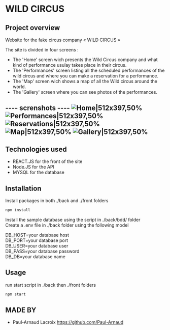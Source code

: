 # WILD CIRCUS

## Project overview
Website for the fake circus company « WILD CIRCUS »

The site is divided in four screens : 
 - The 'Home' screen wich presents the Wild Circus company and what kind of performance usulay takes place in their circus.
 - The 'Performances' screen listing all the scheduled performances of the wild circus and where you can make a reservation for a performance.
 - The 'Map' screen wich shows a map of all the Wild circus around the world.
 - The 'Gallery' screen where you can see photos of the performances.  

---- screnshots ----
![Home|512x397,50%](https://github.com/Paul-Arnaud/wild_circus_checkpoint_4/blob/dev/screenshots/home.png)
![Performances|512x397,50%](https://github.com/Paul-Arnaud/wild_circus_checkpoint_4/blob/dev/screenshots/performances.png)
![Reservations|512x397,50%](https://github.com/Paul-Arnaud/wild_circus_checkpoint_4/blob/dev/screenshots/resa.png)
![Map|512x397,50%](https://github.com/Paul-Arnaud/wild_circus_checkpoint_4/blob/dev/screenshots/map.png)
![Gallery|512x397,50%](https://github.com/Paul-Arnaud/wild_circus_checkpoint_4/blob/dev/screenshots/gallery.png)
----

## Technologies used 
- REACT.JS for the front of the site
- Node.JS for the API
- MYSQL for the database

## Installation
Install packages in both ./back and ./front folders
```bash
npm install 
```

Install the sample database using the script in ./back/bdd/ folder \
Create a .env file in ./back folder using the following model 

DB_HOST=your database host \
DB_PORT=your database port \
DB_USER=your database user \
DB_PASS=your database password \
DB_DB=your database name 


## Usage
run start script in ./back then ./front folders
```bash
npm start
```

## MADE BY
- Paul-Arnaud Lacroix https://github.com/Paul-Arnaud